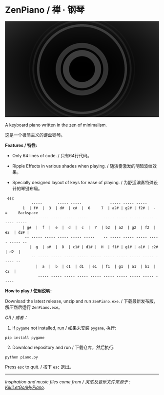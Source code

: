 # ZenPiano / 禅 · 钢琴

![ZenPiano](zp.png)

A keyboard piano written in the zen of minimalism.

这是一个极简主义的键盘钢琴。

**Features / 特性:**

* Only 64 lines of code. / 只有64行代码。

* Ripple Effects in various shades when playing. / 随演奏激发的明暗波纹效果。

* Specially designed layout of keys for ease of playing. / 为舒适演奏特殊设计的琴键布局。

```
 esc
            -----       ----- -----             ----- ----- -----
        1  | f#  |  3  | d#  | c#  |  6     7  | a2# | g2# | f2# |  -     =     Backspace
         ----- ----- ----- ----- -----       ----- ----- ----- ----- ----- -----
        | g#  |  f  |  e  |  d  |  c  |  Y  | b2  | a2  | g2  | f2  | e2  | d2# |
         -- ----- ----- ----- ----- -----    -- ----- ----- ----- ----- ----- --
           |  g  | a#  |  D  | c1# | d1# |  H  | f1# | g1# | a1# | c2# | d2  |
            -- ----- ----- ----- ----- ----- ----- ----- ----- ----- ----- --
              |  a  |  b  | c1  | d1  | e1  | f1  | g1  | a1  | b1  | c2  |
               ----- ----- ----- ----- ----- ----- ----- ----- ----- -----

```

**How to play / 使用说明:**

Download the latest release, unzip and run `ZenPiano.exe`. / 下载最新发布版，解压然后运行 `ZenPiano.exe`。

*OR / 或者：*

1. If ``pygame`` not installed, run / 如果未安装 ``pygame``, 执行:

```
pip install pygame
```

2. Download repository and run / 下载仓库，然后执行:

```
python piano.py
```

Press ``esc`` to quit. / 按下 ``esc`` 退出。

___
*Inspiration and music files come from / 灵感及音乐文件来源于 : [KikiLetGo/MyPiano](https://github.com/KikiLetGo/MyPiano.git).*
